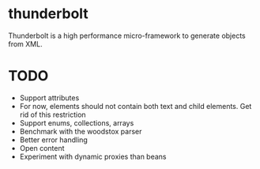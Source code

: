 thunderbolt
===========

Thunderbolt is a high performance micro-framework to generate objects from XML.

TODO
====

* Support attributes
* For now, elements should not contain both text and child elements. Get rid of this restriction
* Support enums, collections, arrays
* Benchmark with the woodstox parser
* Better error handling
* Open content
* Experiment with dynamic proxies than beans
